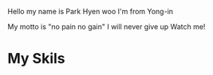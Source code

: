 Hello my name is Park Hyen woo 
I'm from Yong-in

My motto is "no pain no gain"
I will never give up Watch me!

<h1>My Skils</h1>
<!--
**pigm6080/pigm6080** is a ✨ _special_ ✨ repository because its `README.md` (this file) appears on your GitHub profile.

Here are some ideas to get you started:

- 🔭 I’m currently working on ...
- 🌱 I’m currently learning ...
- 👯 I’m looking to collaborate on ...
- 🤔 I’m looking for help with ...
- 💬 Ask me about ...
- 📫 How to reach me: ...
- 😄 Pronouns: ...
- ⚡ Fun fact: ...
-->
